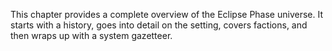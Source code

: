 This chapter provides a complete overview of the
Eclipse Phase universe. It starts with a history, goes
into detail on the setting, covers factions, and then
wraps up with a system gazetteer.